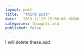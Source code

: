 ```yaml
---
layout: post
title:  "third post"
date:   2019-12-29 15:00:00 +0000
categories: thoughts asd
published: false
---
```

I will delete these.asd
